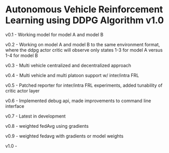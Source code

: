 # Autonomous Vehicle Reinforcement Learning using DDPG Algorithm v1.0

v0.1 - Working model for model A and model B

v0.2 - Working on model A and model B to the same environment format, where the ddpg actor critic will observe only states 1-3 for model A versus 1-4 for model B

v0.3 - Multi vehicle centralized and decentralized approach

v0.4 - Multi vehicle and multi platoon support w/ inter/intra FRL

v0.5 - Patched reporter for inter/intra FRL experiments, added tunability of critic actor layer
 
v0.6 - Implemented debug api, made improvements to command line interface

v0.7 - Latest in development

v0.8 - weighted fedAvg using gradients

v0.9 - weighted fedavg with gradients or model weights

v1.0 - 
